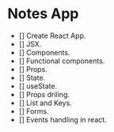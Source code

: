# Notes App

- [] Create React App.
- [] JSX.
- [] Components.
- [] Functional components.
- [] Props.
- [] State.
- [] useState.
- [] Props driling.
- [] List and Keys.
- [] Forms.
- [] Events handling in react.
